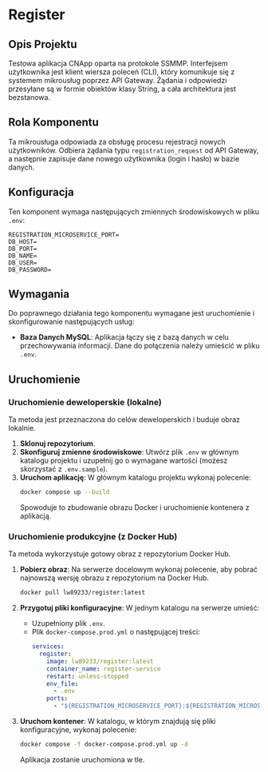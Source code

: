 # Register

## Opis Projektu

Testowa aplikacja CNApp oparta na protokole SSMMP. Interfejsem użytkownika jest klient wiersza poleceń (CLI), który komunikuje się z systemem mikrousług poprzez API Gateway. Żądania i odpowiedzi przesyłane są w formie obiektów klasy String, a cała architektura jest bezstanowa.

## Rola Komponentu

Ta mikrousługa odpowiada za obsługę procesu rejestracji nowych użytkowników. Odbiera żądania typu `registration_request` od API Gateway, a następnie zapisuje dane nowego użytkownika (login i hasło) w bazie danych.

## Konfiguracja

Ten komponent wymaga następujących zmiennych środowiskowych w pliku `.env`:
```
REGISTRATION_MICROSERVICE_PORT=
DB_HOST=
DB_PORT=
DB_NAME=
DB_USER=
DB_PASSWORD=
```
## Wymagania

Do poprawnego działania tego komponentu wymagane jest uruchomienie i skonfigurowanie następujących usług:

* **Baza Danych MySQL**: Aplikacja łączy się z bazą danych w celu przechowywania informacji. Dane do połączenia należy umieścić w pliku `.env`.

## Uruchomienie

### Uruchomienie deweloperskie (lokalne)

Ta metoda jest przeznaczona do celów deweloperskich i buduje obraz lokalnie.

1.  **Sklonuj repozytorium**.
2.  **Skonfiguruj zmienne środowiskowe**: Utwórz plik `.env` w głównym katalogu projektu i uzupełnij go o wymagane wartości (możesz skorzystać z `.env.sample`).
3.  **Uruchom aplikację**: W głównym katalogu projektu wykonaj polecenie:
    ```bash
    docker compose up --build
    ```
    Spowoduje to zbudowanie obrazu Docker i uruchomienie kontenera z aplikacją.

### Uruchomienie produkcyjne (z Docker Hub)

Ta metoda wykorzystuje gotowy obraz z repozytorium Docker Hub.

1.  **Pobierz obraz**: Na serwerze docelowym wykonaj polecenie, aby pobrać najnowszą wersję obrazu z repozytorium na Docker Hub.
    ```bash
    docker pull lw89233/register:latest
    ```

2.  **Przygotuj pliki konfiguracyjne**: W jednym katalogu na serwerze umieść:
    * Uzupełniony plik `.env`.
    * Plik `docker-compose.prod.yml` o następującej treści:
        ```yaml
        services:
          register:
            image: lw89233/register:latest
            container_name: register-service
            restart: unless-stopped
            env_file:
              - .env
            ports:
              - "${REGISTRATION_MICROSERVICE_PORT}:${REGISTRATION_MICROSERVICE_PORT}"
        ```

3.  **Uruchom kontener**: W katalogu, w którym znajdują się pliki konfiguracyjne, wykonaj polecenie:
    ```bash
    docker compose -f docker-compose.prod.yml up -d
    ```
    Aplikacja zostanie uruchomiona w tle.